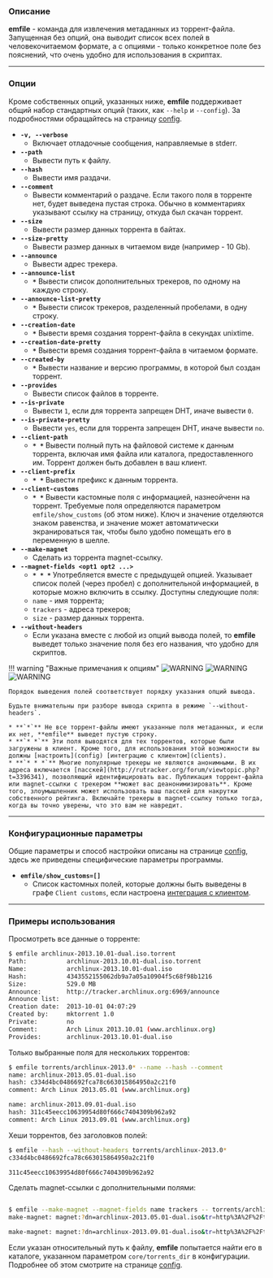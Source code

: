 ### Описание ###
**emfile** - команда для извлечения метаданных из торрент-файла. Запущенная без опций, она выводит список всех полей в человекочитаемом формате, а с опциями - только конкретное поле без пояснений, что очень удобно для использования в скриптах.

***

### Опции ###
Кроме собственных опций, указанных ниже, **emfile** поддерживает общий набор стандартных опций (таких, как `--help` и `--config`). За подробностями обращайтесь на страницу [config](config).

* **`-v, --verbose`**
    * Включает отладочные сообщения, направляемые в stderr.
* **`--path`**
    * Вывести путь к файлу.
* **`--hash`**
    * Вывести имя раздачи.
* **`--comment`**
    * Вывести комментарий о раздаче. Если такого поля в торренте нет, будет выведена пустая строка. Обычно в комментариях указывают ссылку на страницу, откуда был скачан торрент.
* **`--size`**
    * Вывести размер данных торрента в байтах.
* **`--size-pretty`**
    * Вывести размер данных в читаемом виде (например - 10 Gb).
* **`--announce`**
    * Вывести адрес трекера.
* **`--announce-list`**
    * **`*`** Вывести список дополнительных трекеров, по одному на каждую строку.
* **`--announce-list-pretty`**
    * **`*`** Вывести список трекеров, разделенный пробелами, в одну строку.
* **`--creation-date`**
    * **`*`** Вывести время создания торрент-файла в секундах unixtime.
* **`--creation-date-pretty`**
    * **`*`** Вывести время создания торрент-файла в читаемом формате.
* **`--created-by`**
    * **`*`** Вывести название и версию программы, в которой был создан торрент.
* **`--provides`**
    * Вывести список файлов в торренте.
* **`--is-private`**
    * Вывести `1`, если для торрента запрещен DHT, иначе вывести `0`.
* **`--is-private-pretty`**
    * Вывести `yes`, если для торрента запрещен DHT, иначе вывести `no`.
* **`--client-path`**
    * **`* *`** Вывести полный путь на файловой системе к данным торрента, включая имя файла или каталога, предоставленного им. Торрент должен быть добавлен в ваш клиент.
* **`--client-prefix`**
    * **`* *`** Вывести префикс к данным торрента.
* **`--client-customs`**
    * **`* *`** Вывести кастомные поля с информацией, назнеойченн на торрент. Требуемые поля определяются параметром `emfile/show_customs` (об этом ниже). Ключ и значение отделяются знаком равенства, и значение может автоматически экранироваться так, чтобы было удобно помещать его в переменную в шелле.
* **`--make-magnet`**
    * Сделать из торрента magnet-ссылку.
* **`--magnet-fields <opt1 opt2 ...>`**
    * **`* * *`** Употребляется вместе с предыдущей опцией. Указывает список полей (через пробел) с дополнительной информацией, в которые можно включить в ссылку. Доступны следующие поля:
    * `name` - имя торрента;
    * `trackers` - адреса трекеров;
    * `size` - размер данных торрента.
* **`--without-headers`**
    * Если указана вместе с любой из опций вывода полей, то **emfile** выведет только значение поля без его названия, что удобно для скриптов.

!!! warning "Важные примечания к опциям"
    ![WARNING](https://raw.githubusercontent.com/wiki/mdevaev/emonoda/warning.png) ![WARNING](https://raw.githubusercontent.com/wiki/mdevaev/emonoda/warning.png) ![WARNING](https://raw.githubusercontent.com/wiki/mdevaev/emonoda/warning.png)

    Порядок выведения полей соответствует порядку указания опций вывода.

    Будьте внимательны при разборе вывода скрипта в режиме `--without-headers`.

    * **`*`** Не все торрент-файлы имеют указанные поля метаданных, и если их нет, **emfile** выведет пустую строку.
    * **`* *`** Эти поля выводятся для тех торрентов, которые были загружены в клиент. Кроме того, для использования этой возможности вы должны [настроить](config) [интеграцию с клиентом](clients).
    * **`* * *`** Многие популярные трекеры не являются анонимными. В их адреса включается [пасскей](http://rutracker.org/forum/viewtopic.php?t=3396341), позволяющий идентифицировать вас. Публикация торрент-файла или magnet-ссылки с трекером **может вас деанонимизировать**. Кроме того, злоумышленник может использовать ваш пасскей для накрутки собственного рейтинга. Включайте трекеры в magnet-ссылку только тогда, когда вы точно уверены, что это вам не навредит.

***

### Конфигурационные параметры ###
Общие параметры и способ настройки описаны на странице [config](config), здесь же приведены специфические параметры программы.
* **`emfile/show_customs=[]`**
    * Список кастомных полей, которые должны быть выведены в графе `Client customs`, если настроена [интеграция с клиентом](clients).

***

### Примеры использования ###
Просмотреть все данные о торренте:

```bash
$ emfile archlinux-2013.10.01-dual.iso.torrent
Path:           archlinux-2013.10.01-dual.iso.torrent
Name:           archlinux-2013.10.01-dual.iso
Hash:           4343552155062db9a7a05a10904f5c68f98b1216
Size:           529.0 MB
Announce:       http://tracker.archlinux.org:6969/announce
Announce list:
Creation date:  2013-10-01 04:07:29
Created by:     mktorrent 1.0
Private:        no
Comment:        Arch Linux 2013.10.01 (www.archlinux.org)
Provides:       archlinux-2013.10.01-dual.iso
```

Только выбранные поля для нескольких торрентов:
```bash
$ emfile torrents/archlinux-2013.0* --name --hash --comment
name: archlinux-2013.05.01-dual.iso
hash: c334d4bc0486692fca78c663015864950a2c21f0
comment: Arch Linux 2013.05.01 (www.archlinux.org)

name: archlinux-2013.09.01-dual.iso
hash: 311c45eecc10639954d80f666c7404309b962a92
comment: Arch Linux 2013.09.01 (www.archlinux.org)
```

Хеши торрентов, без заголовков полей:
```bash
$ emfile --hash --without-headers torrents/archlinux-2013.0*
c334d4bc0486692fca78c663015864950a2c21f0

311c45eecc10639954d80f666c7404309b962a92
```

Сделать magnet-ссылки с дополнительными полями:

```bash

$ emfile --make-magnet --magnet-fields name trackers -- torrents/archlinux-2013.0*
make-magnet: magnet:?dn=archlinux-2013.05.01-dual.iso&tr=http%3A%2F%2Ftracker.archlinux.org%3A6969%2Fannounce&xt=urn%3Abtih%3AYM2NJPAEQZUS7STYYZRQCWDESUFCYIPQ

make-magnet: magnet:?dn=archlinux-2013.09.01-dual.iso&tr=http%3A%2F%2Ftracker.archlinux.org%3A6969%2Fannounce&xt=urn%3Abtih%3AGEOEL3WMCBRZSVGYB5TGY5AEGCNZMKUS

```
Если указан относительный путь к файлу, **emfile** попытается найти его в каталоге, указанном параметром `core/torrents_dir` в конфигурации. Подробнее об этом смотрите на странице [config](config).
